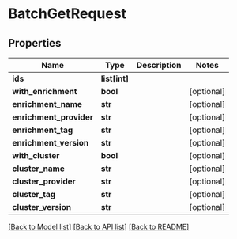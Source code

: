 # BatchGetRequest

## Properties
Name | Type | Description | Notes
------------ | ------------- | ------------- | -------------
**ids** | **list[int]** |  | 
**with_enrichment** | **bool** |  | [optional] 
**enrichment_name** | **str** |  | [optional] 
**enrichment_provider** | **str** |  | [optional] 
**enrichment_tag** | **str** |  | [optional] 
**enrichment_version** | **str** |  | [optional] 
**with_cluster** | **bool** |  | [optional] 
**cluster_name** | **str** |  | [optional] 
**cluster_provider** | **str** |  | [optional] 
**cluster_tag** | **str** |  | [optional] 
**cluster_version** | **str** |  | [optional] 

[[Back to Model list]](../README.md#documentation-for-models) [[Back to API list]](../README.md#documentation-for-api-endpoints) [[Back to README]](../README.md)

